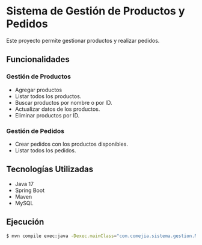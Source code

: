 # Sistema de Gestión de Productos y Pedidos

Este proyecto permite gestionar productos y realizar pedidos.

## Funcionalidades
### Gestión de Productos
* Agregar productos
* Listar todos los productos.
* Buscar productos por nombre o por ID.
* Actualizar datos de los productos.
* Eliminar productos por ID.

### Gestión de Pedidos
* Crear pedidos con los productos disponibles.
* Listar todos los pedidos.

## Tecnologías Utilizadas
* Java 17
* Spring Boot
* Maven
* MySQL

## Ejecución
```bash
$ mvn compile exec:java -Dexec.mainClass="com.comejia.sistema.gestion.ManagementSystemApp"
```
